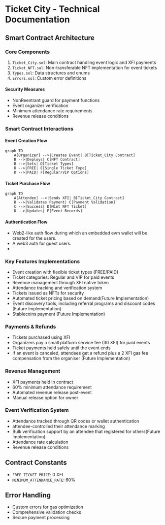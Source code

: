 # Ticket City - Technical Documentation

## Smart Contract Architecture

### Core Components

1. `Ticket_City.sol`: Main contract handling event logic and XFI payments
2. `Ticket_NFT.sol`: Non-transferable NFT implementation for event tickets
3. `Types.sol`: Data structures and enums
4. `Errors.sol`: Custom error definitions

#### Security Measures

- NonReentrant guard for payment functions
- Event organizer verification
- Minimum attendance rate requirements
- Revenue release conditions

### Smart Contract Interactions

#### Event Creation Flow

```mermaid
graph TD
    A[Organizer] -->|Creates Event| B[Ticket_City Contract]
    B -->|Deploys| C[NFT Contract]
    B -->|Sets| D[Ticket Types]
    D -->|FREE| E[Single Ticket Type]
    D -->|PAID| F[Regular/VIP Options]
```

#### Ticket Purchase Flow

```mermaid
graph TD
    A[Attendee] -->|Sends XFI| B[Ticket_City Contract]
    B -->|Validates Payment| C[Payment Validation]
    C -->|Success| D[Mint NFT Ticket]
    D -->|Updates| E[Event Records]
```

#### Authentication Flow
- Web2-like auth flow during which an embedded evm wallet will be created for the users.
- A web3 auth for guest users.
- 
### Key Features Implementations

- Event creation with flexible ticket types (FREE/PAID)
- Ticket categories: Regular and VIP for paid events
- Revenue management through XFI native token
- Attendance tracking and verification system
- Tickets issued as NFTs for security
- Automated ticket pricing based on demand(Future Implementation)
- Event discovery tools, including referral programs and discount codes (Future Implementation)
- Stablecoins payment (Future Implementation)

### Payments & Refunds
- Tickets purchased using XFI
- Organizers pay a small platform service fee (30 XFI) for paid events
- Ticket payments held safely until the event ends
- If an event is canceled, attendees get a refund plus a 2 XFI gas fee compensation from the organiser (Future Implementation)

### Revenue Management

- XFI payments held in contract
- 60% minimum attendance requirement
- Automated revenue release post-event
- Manual release option for owner

### Event Verification System

- Attendance tracked through QR codes or wallet authentication
- attendee-controlled their attendance marking
- Bulk verification support by an attendee that registered for others(Future Implementation)
- Attendance rate calculation
- Revenue release conditions

## Contract Constants

- `FREE_TICKET_PRICE`: 0 XFI
- `MINIMUM_ATTENDANCE_RATE`: 60%

## Error Handling

- Custom errors for gas optimization
- Comprehensive validation checks
- Secure payment processing
